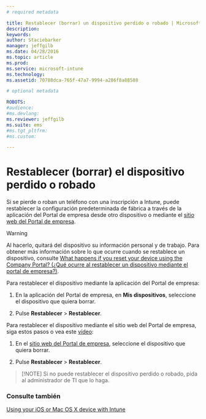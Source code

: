 ```yaml
---
# required metadata

title: Restablecer (borrar) un dispositivo perdido o robado | Microsoft Intune
description:
keywords:
author: Staciebarker
manager: jeffgilb
ms.date: 04/28/2016
ms.topic: article
ms.prod:
ms.service: microsoft-intune
ms.technology:
ms.assetid: 70788dca-765f-47a7-9994-a286f8a88588

# optional metadata

ROBOTS:
#audience:
#ms.devlang:
ms.reviewer: jeffgilb
ms.suite: ems
#ms.tgt_pltfrm:
#ms.custom:

---
```



# Restablecer (borrar) el dispositivo perdido o robado

Si se pierde o roban un teléfono con una inscripción a Intune, puede restablecer la configuración predeterminada de fábrica a través de la aplicación del Portal de empresa desde otro dispositivo o mediante el [sitio web del Portal de empresa](http://portal.manage.microsoft.com).

> [!WARNING]
> Al hacerlo, quitará del dispositivo su información personal y de trabajo. Para obtener más información sobre lo que ocurre cuando se restablece un dispositivo, consulte [What happens if you reset your device using the Company Portal? (¿Qué ocurre al restablecer un dispositivo mediante el portal de empresa?)](what-happens-if-you-reset-your-device-using-the-company-portal-ios.md).

Para restablecer el dispositivo mediante la aplicación del Portal de empresa:

1.  En la aplicación del Portal de empresa, en **Mis dispositivos**, seleccione el dispositivo que quiera borrar.

2.  Pulse **Restablecer** &gt; **Restablecer**.

Para restablecer el dispositivo mediante el sitio web del Portal de empresa, siga estos pasos o vea este [vídeo](http://aka.ms/jhdjak):

1.  En el [sitio web del Portal de empresa](http://portal.manage.microsoft.com), seleccione el dispositivo que quiera borrar.

2.  Pulse **Restablecer** &gt; **Restablecer**.
> [!NOTE] Si no puede restablecer el dispositivo perdido o robado, pida al administrador de TI que lo haga.

### Consulte también
[Using your iOS or Mac OS X device with Intune](using-your-ios-or-mac-os-x-device-with-intune.md)

<!--HONumber=May16_HO2-->


